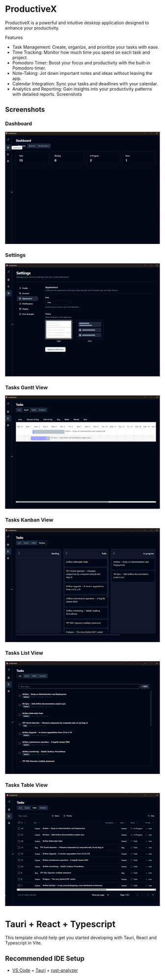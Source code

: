 # ProductiveX

ProductiveX is a powerful and intuitive desktop application designed to enhance your productivity.

Features
- Task Management: Create, organize, and prioritize your tasks with ease.
- Time Tracking: Monitor how much time you spend on each task and project.
- Pomodoro Timer: Boost your focus and productivity with the built-in Pomodoro timer.
- Note-Taking: Jot down important notes and ideas without leaving the app.
- Calendar Integration: Sync your tasks and deadlines with your calendar.
- Analytics and Reporting: Gain insights into your productivity patterns with detailed reports.
Screenshots

## Screenshots

### Dashboard
![Dashboard](docs/dashboard.png)

### Settings
![Settings](docs/settings.png)

### Tasks Gantt View
![Tasks Gantt View](docs/tasks-gantt.png)

### Tasks Kanban View
![Tasks Kanban View](docs/tasks-kanban.png)

### Tasks List View
![Tasks List View](docs/tasks-list.png)

### Tasks Table View
![Tasks Table View](docs/tasks-table.png)

# Tauri + React + Typescript

This template should help get you started developing with Tauri, React and Typescript in Vite.

## Recommended IDE Setup

- [VS Code](https://code.visualstudio.com/) + [Tauri](https://marketplace.visualstudio.com/items?itemName=tauri-apps.tauri-vscode) + [rust-analyzer](https://marketplace.visualstudio.com/items?itemName=rust-lang.rust-analyzer)
